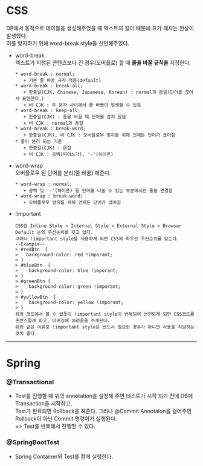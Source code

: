 # CSS

DB에서 동적으로 테이블을 생성해주었을 때 텍스트의 길이 때문에 표가 깨지는 현상이 발생했다.   
이를 방지하기 위해 word-break style을 선언해주었다.
- word-break    
   텍스트가 지정된 콘텐츠보다 긴 경우(오버플로) 할 때 **줄을 바꿀 규칙을** 지정한다.
   ```
   * word-break : normal;   
      + 기본 줄 바꿈 규칙 적용(default)
   * word-break : break-all;   
      + 한중일(CJK, Chinese, Japanese, Korean) : normal과 동일(단어를 끊어서 표현한다.)   
      + 비 CJK : 두 문자 사이에서 줄 바꿈이 발생할 수 있음   
   * word-break : keep-all;   
      + 한중일(CJK) : 줄을 바꿀 때 단어를 끊지 않음   
      + 비 CJK : normal과 동일
   * word-break : break-word;    
      + 한중일(CJK), 비 CJK : 오버플로우 방지를 위해 언제든 단어가 끊어짐   
   * 줄이 분리 되는 기준 
      + 한중일(CJK) : 음절
      + 비 CJK : 공백(띄어쓰기), '-'(하이픈)
   ```
- word-wrap   
   오버플로우 된 단어를 분리(줄 바꿈) 해준다.
   ```
   * word-wrap : normal;
      + 공백 및 '-'(하이픈) 등 단어를 나눌 수 있는 부분에서만 줄을 변경함
   * word-wrap : break-word;
      + 오버플로우 방지를 위해 언제든 단어가 끊어짐
   ```
- !important

  ```
  CSS란 Inline Style > Internal Style > External Style > Browser Default 순의 우선순위를 갖고 있다.
  그러나 !important style을 사용하게 되면 CSS의 최우선 우선순위를 갖는다.
  --Example--
  > #redBtn  {
  >   background-color: red !imporant;
  > }
  > #blueBtn  {
  >    background-color: blue !imporant;
  > }
  > #greenBtn {
  >    background-color: green !imporant;
  > }
  > #yellowBtn  {
  >    background-color: yellow !imporant;
  > }
  위의 코드에서 볼 수 있듯이 !important style이 반복되어 선언되게 되면 CSS코드를 혼란스럽게 하고, 디버깅에 어려움을 주게된다.
  위와 같은 이유로 !important style은 반드시 필요한 경우가 아니면 사용을 지양하는 것이 좋다.
  ```
***
# Spring

### @Transactional
   - Test를 진행할 때 위의 annotation을 설정해 주면 테스트가 시작 되기 전에 DB에 Transaction을 시작하고,   
     Test가 완료되면 Rollback을 해준다. 그러나 @Commit Annotaion을 걸어주면 Rollback이 아닌 Commit 명령어가 실행된다.   
       => Test를 반복해서 진행할 수 있다.

### @SpringBootTest
   - Spring Container와 Test를 함께 실행한다.
